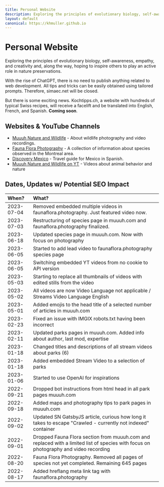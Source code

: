 ```yaml
---
title: Personal Website
description: Exploring the principles of evolutionary biology, self-awareness, empathy, and creativity.
layout: default
canonical: https://khmuller.github.io
---
```


# Personal Website

Exploring the principles of evolutionary biology, self-awareness, empathy, and creativity and, along the way, hoping to inspire others to play an active role in nature preservations.

With the rise of ChatGPT, there is no need to publish anything related to web development. All tips and tricks can be easily obtained using tailored prompts. Therefore, simaec.net will be closed.

But there is some exciting news. Kochtipps.ch, a website with hundreds of typical Swiss recipes, will receive a facelift and be translated into English, French, and Spanish. **Coming soon**.

## Websites &amp; YouTube Channels

- [Muuuh Nature and Wildlife](https://muuuh.com "Muuuh Nature and Wildlife") - About wildlife photography and video recordings.
- [Fauna Flora Photography](https://faunaflora.photography "Fauna Flora Photography") - A collection of information about species observed in the Montreal area.
- [Discovery Mexico](https://www.discoverymexico.com.mx "Discovery Mexico") - Travel guide for Mexico in Spanish.
- [Muuuh Nature and Wildlife on YT](https://youtube.com/@Muuuh "Muuuh Nature and Wildlife on YT") - Videos about animal behavior and nature 

## Dates, Updates w/ Potential SEO Impact

|When?|What?|
|:---|:---|
|2023-07-04|Removed embedded multiple videos in faunaflora.photography. Just featured video now.|
|2023-07-03|Restructuring of species page in muuuh.com and faunaflora.photography finalized.|
|2023-06-18|Updated species page in muuuh.com. Now with focus on photography|
|2023-06-05|Started to add lead video to faunaflora.photography species page|
|2023-06-05|Switching embedded YT videos from no cookie to API version|
|2023-05-03|Starting to replace all thumbnails of videos with edited stills from the video|
|2023-05-02|All videos are now Video Language not applicable / Streams Video Language English|
|2023-05-01|Added emojis to the head title of a selected number of articles in muuuh.com|
|2023-02-23|Fixed an issue with IMGIX robots.txt having been incorrect|
|2023-02-11|Updated parks pages in muuuh.com. Added info about author, last mod, expertise|
|2023-01-18|Changed titles and descriptions of all stream videos about parks (6)|
|2023-01-18|Added embedded Stream Video to a selection of parks|
|2023-01-06|Started to use OpenAI for inspirations|
|2022-09-21|Dropped bot instructions from html head in all park pages muuuh.com|
|2022-09-18|Added maps and photography tips to park pages in muuuh.com|
|2022-09-02|Updated SN GatsbyJS article, curious how long it takes to escape "Crawled - currently not indexed" container|
|2022-09-01|Dropped Fauna Flora section from muuuh.com and replaced with a limited list of species with focus on photography and video recording|
|2022-08-20|Fauna Flora Photography. Removed all pages of species not yet completed. Remaining 645 pages| 
|2022-08-17|Added hreflang meta link tag with faunaflora.photography|